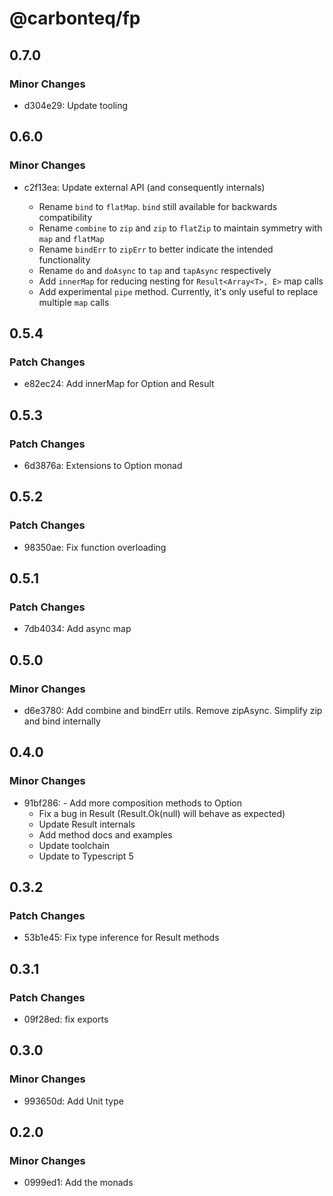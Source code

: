 # @carbonteq/fp

## 0.7.0

### Minor Changes

- d304e29: Update tooling

## 0.6.0

### Minor Changes

- c2f13ea: Update external API (and consequently internals)

  - Rename `bind` to `flatMap`. `bind` still available for backwards compatibility
  - Rename `combine` to `zip` and `zip` to `flatZip` to maintain symmetry with `map` and `flatMap`
  - Rename `bindErr` to `zipErr` to better indicate the intended functionality
  - Rename `do` and `doAsync` to `tap` and `tapAsync` respectively
  - Add `innerMap` for reducing nesting for `Result<Array<T>, E>` map calls
  - Add experimental `pipe` method. Currently, it's only useful to replace multiple `map` calls

## 0.5.4

### Patch Changes

- e82ec24: Add innerMap for Option and Result

## 0.5.3

### Patch Changes

- 6d3876a: Extensions to Option monad

## 0.5.2

### Patch Changes

- 98350ae: Fix function overloading

## 0.5.1

### Patch Changes

- 7db4034: Add async map

## 0.5.0

### Minor Changes

- d6e3780: Add combine and bindErr utils. Remove zipAsync. Simplify zip and bind internally

## 0.4.0

### Minor Changes

- 91bf286: - Add more composition methods to Option
  - Fix a bug in Result (Result.Ok(null) will behave as expected)
  - Update Result internals
  - Add method docs and examples
  - Update toolchain
  - Update to Typescript 5

## 0.3.2

### Patch Changes

- 53b1e45: Fix type inference for Result methods

## 0.3.1

### Patch Changes

- 09f28ed: fix exports

## 0.3.0

### Minor Changes

- 993650d: Add Unit type

## 0.2.0

### Minor Changes

- 0999ed1: Add the monads
